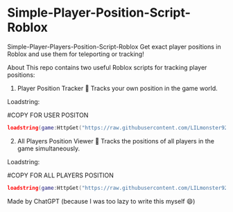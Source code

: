 # Simple-Player-Position-Script-Roblox
Simple-Player-Players-Position-Script-Roblox
Get exact player positions in Roblox and use them for teleporting or tracking!

About
This repo contains two useful Roblox scripts for tracking player positions:

1. Player Position Tracker 👤
Tracks your own position in the game world.

Loadstring:

#COPY FOR USER POSITON

```lua
loadstring(game:HttpGet("https://raw.githubusercontent.com/LILmonster9285/Simple-Player-Players-Postion-Script-Roblox/main/User%20Position.lua"))()
```
2. All Players Position Viewer 👥
Tracks the positions of all players in the game simultaneously.

Loadstring:

#COPY FOR ALL PLAYERS POSITION

```lua
loadstring(game:HttpGet("https://raw.githubusercontent.com/LILmonster9285/Simple-Player-Players-Postion-Script-Roblox/main/Players%20Position.lua"))()
```
Made by ChatGPT (because I was too lazy to write this myself 😄)
